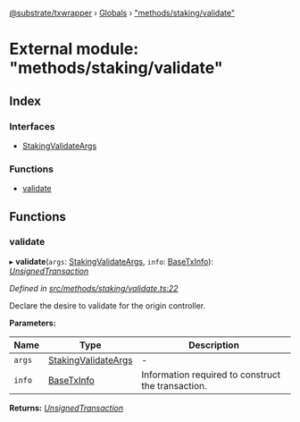 [@substrate/txwrapper](../README.md) › [Globals](../globals.md) › ["methods/staking/validate"](_methods_staking_validate_.md)

# External module: "methods/staking/validate"

## Index

### Interfaces

* [StakingValidateArgs](../interfaces/_methods_staking_validate_.stakingvalidateargs.md)

### Functions

* [validate](_methods_staking_validate_.md#validate)

## Functions

###  validate

▸ **validate**(`args`: [StakingValidateArgs](../interfaces/_methods_staking_validate_.stakingvalidateargs.md), `info`: [BaseTxInfo](../interfaces/_util_types_.basetxinfo.md)): *[UnsignedTransaction](../interfaces/_util_types_.unsignedtransaction.md)*

*Defined in [src/methods/staking/validate.ts:22](https://github.com/paritytech/txwrapper/blob/2967ce5/src/methods/staking/validate.ts#L22)*

Declare the desire to validate for the origin controller.

**Parameters:**

Name | Type | Description |
------ | ------ | ------ |
`args` | [StakingValidateArgs](../interfaces/_methods_staking_validate_.stakingvalidateargs.md) | - |
`info` | [BaseTxInfo](../interfaces/_util_types_.basetxinfo.md) | Information required to construct the transaction.  |

**Returns:** *[UnsignedTransaction](../interfaces/_util_types_.unsignedtransaction.md)*
